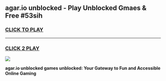 
## agar.io unblocked - Play Unblocked Gmaes & Free #53sih
<h3>
<a href="https://news.freeplayer.one?title=agar.io_unblocked&ref=24F">CLICK TO PLAY</a></h3>
<hr>

<h3>
<a href="https://news.freeplayer.one?title=agar.io_unblocked&ref=24F">CLICK 2 PLAY</a>
  
</h3>

<a href="https://news.freeplayer.one?title=agar.io_unblocked&ref=24F/"><img src="https://clearcache.store/games.png"></a>


**agar.io unblocked games unblocked: Your Gateway to Fun and Accessible Online Gaming**
